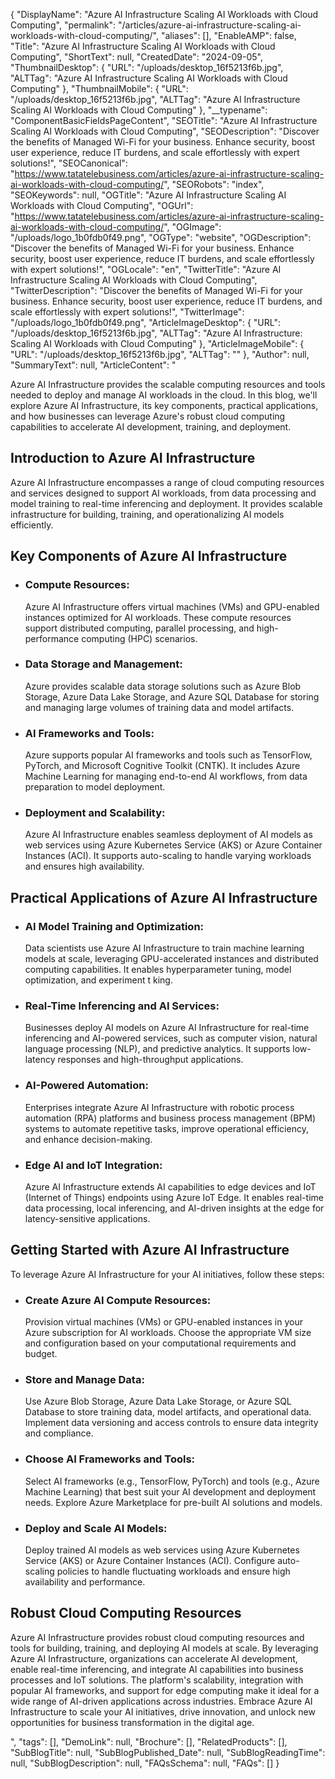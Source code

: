 {
  "DisplayName": "Azure AI Infrastructure Scaling AI Workloads with Cloud Computing",
  "permalink": "/articles/azure-ai-infrastructure-scaling-ai-workloads-with-cloud-computing/",
  "aliases": [],
  "EnableAMP": false,
  "Title": "Azure AI Infrastructure Scaling AI Workloads with Cloud Computing",
  "ShortText": null,
  "CreatedDate": "2024-09-05",
  "ThumbnailDesktop": {
    "URL": "/uploads/desktop_16f5213f6b.jpg",
    "ALTTag": "Azure AI Infrastructure Scaling AI Workloads with Cloud Computing"
  },
  "ThumbnailMobile": {
    "URL": "/uploads/desktop_16f5213f6b.jpg",
    "ALTTag": "Azure AI Infrastructure Scaling AI Workloads with Cloud Computing"
  },
  "__typename": "ComponentBasicFieldsPageContent",
  "SEOTitle": "Azure AI Infrastructure Scaling AI Workloads with Cloud Computing",
  "SEODescription": "Discover the benefits of Managed Wi-Fi for your business. Enhance security, boost user experience, reduce IT burdens, and scale effortlessly with expert solutions!",
  "SEOCanonical": "https://www.tatatelebusiness.com/articles/azure-ai-infrastructure-scaling-ai-workloads-with-cloud-computing/",
  "SEORobots": "index",
  "SEOKeywords": null,
  "OGTitle": "Azure AI Infrastructure Scaling AI Workloads with Cloud Computing",
  "OGUrl": "https://www.tatatelebusiness.com/articles/azure-ai-infrastructure-scaling-ai-workloads-with-cloud-computing/",
  "OGImage": "/uploads/logo_1b0fdb0f49.png",
  "OGType": "website",
  "OGDescription": "Discover the benefits of Managed Wi-Fi for your business. Enhance security, boost user experience, reduce IT burdens, and scale effortlessly with expert solutions!",
  "OGLocale": "en",
  "TwitterTitle": "Azure AI Infrastructure Scaling AI Workloads with Cloud Computing",
  "TwitterDescription": "Discover the benefits of Managed Wi-Fi for your business. Enhance security, boost user experience, reduce IT burdens, and scale effortlessly with expert solutions!",
  "TwitterImage": "/uploads/logo_1b0fdb0f49.png",
  "ArticleImageDesktop": {
    "URL": "/uploads/desktop_16f5213f6b.jpg",
    "ALTTag": "Azure AI Infrastructure: Scaling AI Workloads with Cloud Computing"
  },
  "ArticleImageMobile": {
    "URL": "/uploads/desktop_16f5213f6b.jpg",
    "ALTTag": ""
  },
  "Author": null,
  "SummaryText": null,
  "ArticleContent": "<p>Azure AI Infrastructure provides the scalable computing resources and tools needed to deploy and manage AI workloads in the cloud. In this blog, we'll explore Azure AI Infrastructure, its key components, practical applications, and how businesses can leverage Azure's robust cloud computing capabilities to accelerate AI development, training, and deployment.</p><h2>Introduction to Azure AI Infrastructure</h2><p>Azure AI Infrastructure encompasses a range of cloud computing resources and services designed to support AI workloads, from data processing and model training to real-time inferencing and deployment. It provides scalable infrastructure for building, training, and operationalizing AI models efficiently.</p><h2>Key Components of Azure AI Infrastructure</h2><ul><li><h3>Compute Resources:</h3><p>Azure AI Infrastructure offers virtual machines (VMs) and GPU-enabled instances optimized for AI workloads. These compute resources support distributed computing, parallel processing, and high-performance computing (HPC) scenarios.</p></li><li><h3>Data Storage and Management:</h3><p>Azure provides scalable data storage solutions such as Azure Blob Storage, Azure Data Lake Storage, and Azure SQL Database for storing and managing large volumes of training data and model artifacts.</p></li><li><h3>AI Frameworks and Tools:</h3><p>Azure supports popular AI frameworks and tools such as TensorFlow, PyTorch, and Microsoft Cognitive Toolkit (CNTK). It includes Azure Machine Learning for managing end-to-end AI workflows, from data preparation to model deployment.</p></li><li><h3>Deployment and Scalability:</h3><p>Azure AI Infrastructure enables seamless deployment of AI models as web services using Azure Kubernetes Service (AKS) or Azure Container Instances (ACI). It supports auto-scaling to handle varying workloads and ensures high availability.</p></li></ul><h2>Practical Applications of Azure AI Infrastructure</h2><ul><li><h3>AI Model Training and Optimization:</h3><p>Data scientists use Azure AI Infrastructure to train machine learning models at scale, leveraging GPU-accelerated instances and distributed computing capabilities. It enables hyperparameter tuning, model optimization, and experiment t king.</p></li><li><h3>Real-Time Inferencing and AI Services:</h3><p>Businesses deploy AI models on Azure AI Infrastructure for real-time inferencing and AI-powered services, such as computer vision, natural language processing (NLP), and predictive analytics. It supports low-latency responses and high-throughput applications.</p></li><li><h3>AI-Powered Automation:</h3><p>Enterprises integrate Azure AI Infrastructure with robotic process automation (RPA) platforms and business process management (BPM) systems to automate repetitive tasks, improve operational efficiency, and enhance decision-making.</p></li><li><h3>Edge AI and IoT Integration:</h3><p>Azure AI Infrastructure extends AI capabilities to edge devices and IoT (Internet of Things) endpoints using Azure IoT Edge. It enables real-time data processing, local inferencing, and AI-driven insights at the edge for latency-sensitive applications.</p></li></ul><h2>Getting Started with Azure AI Infrastructure</h2><p>To leverage Azure AI Infrastructure for your AI initiatives, follow these steps:</p><ul><li><h3>Create Azure AI Compute Resources:</h3><p>Provision virtual machines (VMs) or GPU-enabled instances in your Azure subscription for AI workloads. Choose the appropriate VM size and configuration based on your computational requirements and budget.</p></li><li><h3>Store and Manage Data:</h3><p>Use Azure Blob Storage, Azure Data Lake Storage, or Azure SQL Database to store training data, model artifacts, and operational data. Implement data versioning and access controls to ensure data integrity and compliance.</p></li><li><h3>Choose AI Frameworks and Tools:</h3><p>Select AI frameworks (e.g., TensorFlow, PyTorch) and tools (e.g., Azure Machine Learning) that best suit your AI development and deployment needs. Explore Azure Marketplace for pre-built AI solutions and models.</p></li><li><h3>Deploy and Scale AI Models:</h3><p>Deploy trained AI models as web services using Azure Kubernetes Service (AKS) or Azure Container Instances (ACI). Configure auto-scaling policies to handle fluctuating workloads and ensure high availability and performance.</p></li></ul><h2>Robust Cloud Computing Resources</h2><p>Azure AI Infrastructure provides robust cloud computing resources and tools for building, training, and deploying AI models at scale. By leveraging Azure AI Infrastructure, organizations can accelerate AI development, enable real-time inferencing, and integrate AI capabilities into business processes and IoT solutions. The platform's scalability, integration with popular AI frameworks, and support for edge computing make it ideal for a wide range of AI-driven applications across industries. Embrace Azure AI Infrastructure to scale your AI initiatives, drive innovation, and unlock new opportunities for business transformation in the digital age.</p>",
  "tags": [],
  "DemoLink": null,
  "Brochure": [],
  "RelatedProducts": [],
  "SubBlogTitle": null,
  "SubBlogPublished_Date": null,
  "SubBlogReadingTime": null,
  "SubBlogDescription": null,
  "FAQsSchema": null,
  "FAQs": []
}